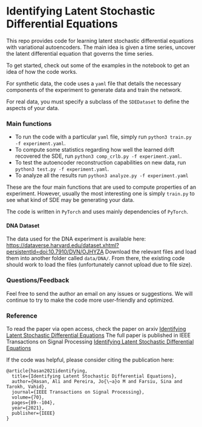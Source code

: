 # Identifying Latent Stochastic Differential Equations

This repo provides code for learning latent stochastic differential equations with variational autoencoders. The main idea is given a time series, uncover the latent differential equation that governs the time series. 

To get started, check out some of the examples in the notebook to get an idea of how the code works. 

For synthetic data, the code uses a `yaml` file that details the necessary components of the experiment to generate data and train the network. 

For real data, you must specify a subclass of the `SDEDataset` to define the aspects of your data. 

### Main functions

- To run the code with a particular `yaml` file, simply run `python3 train.py -f experiment.yaml`. 
- To compute some statistics regarding how well the learned drift recovered the SDE, run `python3 comp_crlb.py -f experiment.yaml`. 
- To test the autoencoder reconstruction capabilities on new data, run `python3 test.py -f experiment.yaml`. 
- To analyze all the results run `python3 analyze.py -f experiment.yaml`

These are the four main functions that are used to compute properties of an experiment. However, usually the most interesting one is simply `train.py` to see what kind of SDE may be generating your data. 
 
The code is written in `PyTorch` and uses mainly dependencies of `PyTorch`. 

#### DNA Dataset

The data used for the DNA experiment is available here: https://dataverse.harvard.edu/dataset.xhtml?persistentId=doi:10.7910/DVN/OJHYZA
Download the relevant files and load them into another folder called `data/DNA/`.
From there, the existing code should work to load the files (unfortunately cannot upload due to file size).


### Questions/Feedback
Feel free to send the author an email on any issues or suggestions. We will continue to try to make the code more user-friendly and optimized. 

### Reference
To read the paper via open access, check the paper on arxiv [Identifying Latent Stochastic Differential Equations](https://arxiv.org/abs/2007.06075)
The full paper is published in IEEE Transactions on Signal Processing [Identifying Latent Stochastic Differential Equations](https://ieeexplore.ieee.org/document/9632430)

If the code was helpful, please consider citing the publication here: 
```
@article{hasan2021identifying,
  title={Identifying Latent Stochastic Differential Equations},
  author={Hasan, Ali and Pereira, Jo{\~a}o M and Farsiu, Sina and Tarokh, Vahid},
  journal={IEEE Transactions on Signal Processing},
  volume={70},
  pages={89--104},
  year={2021},
  publisher={IEEE}
}
```

